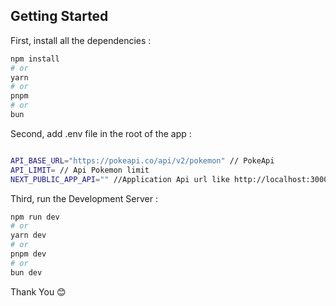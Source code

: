 ## Getting Started

First, install all the dependencies :

```bash
npm install
# or
yarn 
# or
pnpm 
# or
bun 
```
Second, add .env file in the root of the app :

```bash

API_BASE_URL="https://pokeapi.co/api/v2/pokemon" // PokeApi 
API_LIMIT= // Api Pokemon limit
NEXT_PUBLIC_APP_API="" //Application Api url like http://localhost:3000/api

```
Third, run the Development Server :

```bash
npm run dev
# or
yarn dev
# or
pnpm dev
# or
bun dev
```
Thank You 😊
